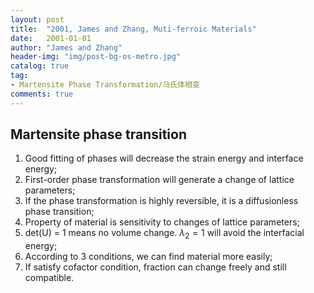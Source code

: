 ```yaml
---
layout: post
title:  "2001, James and Zhang, Muti-ferroic Materials"
date:   2001-01-01
author: "James and Zhang"
header-img: "img/post-bg-os-metro.jpg"
catalog: true
tag:
- Martensite Phase Transformation/马氏体相变
comments: true
---
```

Martensite phase transition
-----------

1. Good fitting of phases will decrease the strain energy and interface energy;
2. First-order phase transformation will generate a change of lattice parameters;
3. If the phase transformation is highly reversible, it is a diffusionless phase transition;
4. Property of material is sensitivity to changes of lattice parameters;
5. det(U) = 1 means no volume change. $\lambda_2 = 1$ will avoid the interfacial energy;
6. According to 3 conditions, we can find material more easily;
7. If satisfy cofactor condition, fraction can change freely and still compatible.


